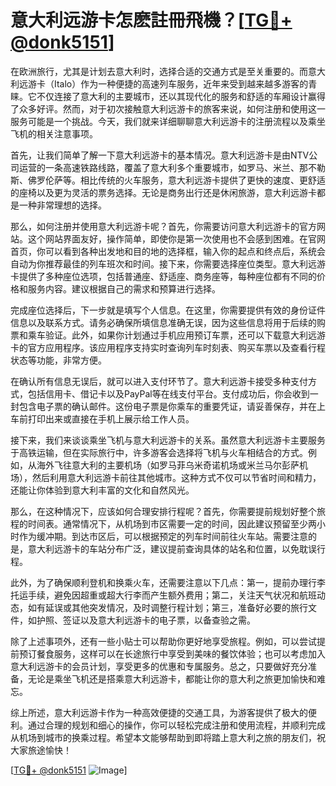 # 意大利远游卡怎麽註冊飛機？[[TG💪+ @donk5151](https://t.me/s/donk5151)]

在欧洲旅行，尤其是计划去意大利时，选择合适的交通方式是至关重要的。而意大利远游卡（Italo）作为一种便捷的高速列车服务，近年来受到越来越多游客的青睐。它不仅连接了意大利的主要城市，还以其现代化的服务和舒适的车厢设计赢得了众多好评。然而，对于初次接触意大利远游卡的旅客来说，如何注册和使用这一服务可能是一个挑战。今天，我们就来详细聊聊意大利远游卡的注册流程以及乘坐飞机的相关注意事项。

首先，让我们简单了解一下意大利远游卡的基本情况。意大利远游卡是由NTV公司运营的一条高速铁路线路，覆盖了意大利多个重要城市，如罗马、米兰、那不勒斯、佛罗伦萨等。相比传统的火车服务，意大利远游卡提供了更快的速度、更舒适的座椅以及更为灵活的票务选择。无论是商务出行还是休闲旅游，意大利远游卡都是一种非常理想的选择。

那么，如何注册并使用意大利远游卡呢？首先，你需要访问意大利远游卡的官方网站。这个网站界面友好，操作简单，即使你是第一次使用也不会感到困难。在官网首页，你可以看到各种出发地和目的地的选择框，输入你的起点和终点后，系统会自动为你推荐最佳的列车班次和时间。接下来，你需要选择座位类型。意大利远游卡提供了多种座位选项，包括普通座、舒适座、商务座等，每种座位都有不同的价格和服务内容。建议根据自己的需求和预算进行选择。

完成座位选择后，下一步就是填写个人信息。在这里，你需要提供有效的身份证件信息以及联系方式。请务必确保所填信息准确无误，因为这些信息将用于后续的购票和乘车验证。此外，如果你计划通过手机应用预订车票，还可以下载意大利远游卡的官方应用程序。该应用程序支持实时查询列车时刻表、购买车票以及查看行程状态等功能，非常方便。

在确认所有信息无误后，就可以进入支付环节了。意大利远游卡接受多种支付方式，包括信用卡、借记卡以及PayPal等在线支付平台。支付成功后，你会收到一封包含电子票的确认邮件。这份电子票是你乘车的重要凭证，请妥善保存，并在上车前打印出来或直接在手机上展示给工作人员。

接下来，我们来谈谈乘坐飞机与意大利远游卡的关系。虽然意大利远游卡主要服务于高铁运输，但在实际旅行中，许多游客会选择将飞机与火车相结合的方式。例如，从海外飞往意大利的主要机场（如罗马菲乌米奇诺机场或米兰马尔彭萨机场），然后利用意大利远游卡前往其他城市。这种方式不仅可以节省时间和精力，还能让你体验到意大利丰富的文化和自然风光。

那么，在这种情况下，应该如何合理安排行程呢？首先，你需要提前规划好整个旅程的时间表。通常情况下，从机场到市区需要一定的时间，因此建议预留至少两小时作为缓冲期。到达市区后，可以根据预定的列车时间前往火车站。需要注意的是，意大利远游卡的车站分布广泛，建议提前查询具体的站名和位置，以免耽误行程。

此外，为了确保顺利登机和换乘火车，还需要注意以下几点：第一，提前办理行李托运手续，避免因超重或超大行李而产生额外费用；第二，关注天气状况和航班动态，如有延误或其他突发情况，及时调整行程计划；第三，准备好必要的旅行文件，如护照、签证以及意大利远游卡的电子票，以备查验之需。

除了上述事项外，还有一些小贴士可以帮助你更好地享受旅程。例如，可以尝试提前预订餐食服务，这样可以在长途旅行中享受到美味的餐饮体验；也可以考虑加入意大利远游卡的会员计划，享受更多的优惠和专属服务。总之，只要做好充分准备，无论是乘坐飞机还是搭乘意大利远游卡，都能让你的意大利之旅更加愉快和难忘。

综上所述，意大利远游卡作为一种高效便捷的交通工具，为游客提供了极大的便利。通过合理的规划和细心的操作，你可以轻松完成注册和使用流程，并顺利完成从机场到城市的换乘过程。希望本文能够帮助到即将踏上意大利之旅的朋友们，祝大家旅途愉快！

[[TG💪+ @donk5151](https://t.me/s/donk5151) ![Image](https://i.postimg.cc/rwNCRYN7/Snipaste-2025-04-30-17-27-05.png)]